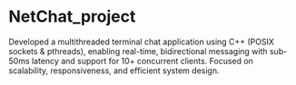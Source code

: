 # NetChat_project
Developed a multithreaded terminal chat application using C++ (POSIX sockets &amp; pthreads), enabling real-time, bidirectional messaging with sub-50ms latency and support for 10+ concurrent clients. Focused on scalability, responsiveness, and efficient system design.
